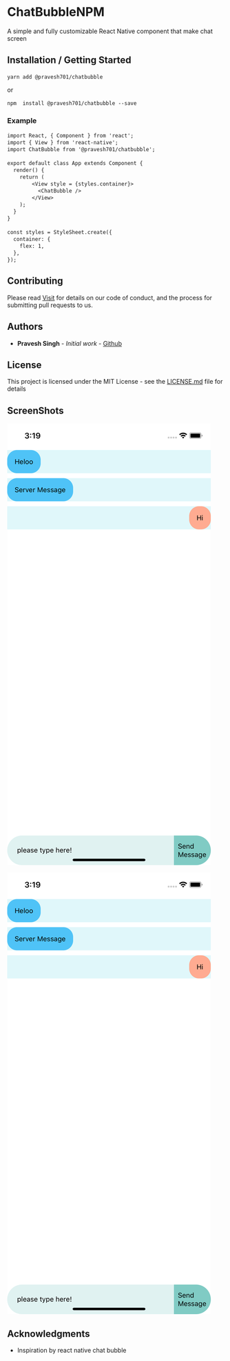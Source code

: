 # ChatBubbleNPM

A simple and fully customizable React Native component that make chat screen

## Installation / Getting Started

```
yarn add @pravesh701/chatbubble
```
or

```
npm  install @pravesh701/chatbubble --save
```

### Example

```
import React, { Component } from 'react';
import { View } from 'react-native';
import ChatBubble from '@pravesh701/chatbubble';

export default class App extends Component {
  render() {
    return (
        <View style = {styles.container}>
          <ChatBubble />
        </View>
    );
  }
}

const styles = StyleSheet.create({
  container: {
    flex: 1,
  },
});
```

## Contributing

Please read [Visit](https://github.com/Pravesh701/ChatBubbleNPM.git) for details on our code of conduct, and the process for submitting pull requests to us.


## Authors

* **Pravesh Singh** - *Initial work* - [Github](https://github.com/Pravesh701)


## License

This project is licensed under the MIT License - see the [LICENSE.md](LICENSE.md) file for details

## ScreenShots

![Image description](https://github.com/Pravesh701/ChatBubbleNPM/blob/master/ChatBubble.png)

![picture](ChatBubble.png)

## Acknowledgments

* Inspiration by react native chat bubble


